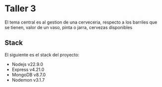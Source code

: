 # Taller 3

El tema central es al gestion de una cerveceria, respecto a los barriles que se
tienen, valor de un vaso, pinta o jarra, cervezas disponibles

## Stack
El siguiente es el stack del proyecto:

- Nodejs v22.9.0
- Express v4.21.0
- MongoDB v8.7.0
- Nodemon v3.1.7
